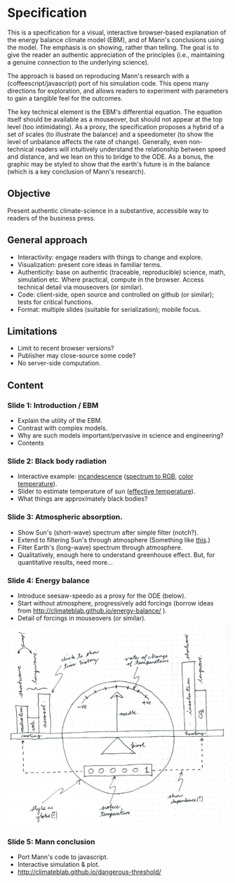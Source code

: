 # Specification

This is a specification for a visual, interactive browser-based
explanation of the energy balance climate model (EBM), and of Mann's
conclusions using the model. The emphasis is on showing, rather than
telling. The goal is to give the reader an authentic appreciation of
the principles (i.e., maintaining a genuine connection to the
underlying science).

The approach is based on reproducing Mann's research with a
(coffeescript/javascript) port of his simulation code. This opens many
directions for exploration, and allows readers to experiment with
parameters to gain a tangible feel for the outcomes.

The key technical element is the EBM's differential equation. The
equation itself should be available as a mouseover, but should not
appear at the top level (too intimidating). As a proxy, the
specification proposes a hybrid of a set of scales (to illustrate the
balance) and a speedometer (to show the level of unbalance affects the
rate of change). Generally, even non-technical readers will
intuitively understand the relationship between speed and distance,
and we lean on this to bridge to the ODE. As a bonus, the graphic may
be styled to show that the earth's future is in the balance (which is
a key conclusion of Mann's research).

## Objective

Present authentic climate-science in a substantive, accessible way to
readers of the business press.

## General approach

* Interactivity: engage readers with things to change and explore.
* Visualization: present core ideas in familiar terms.
* Authenticity: base on authentic (traceable, reproducible) science,
  math, simulation etc. Where practical, compute in the
  browser. Access technical detail via mouseovers (or similar).
* Code: client-side, open source and controlled on github (or
  similar); tests for critical functions.
* Format: multiple slides (suitable for serialization); mobile focus.

## Limitations

* Limit to recent browser versions?
* Publisher may close-source some code?
* No server-side computation.

## Content

### Slide 1: Introduction / EBM

* Explain the utility of the EBM.
* Contrast with complex models.
* Why are such models important/pervasive in science and engineering?
* Contents

### Slide 2: Black body radiation

* Interactive example:
  [incandescence](https://en.wikipedia.org/wiki/Incandescence)
  ([spectrum to RGB](http://markkness.net/colorpy/ColorPy.html),
  [color temperature](https://en.wikipedia.org/wiki/Color_temperature)).
* Slider to estimate temperature of sun
  ([effective temperature](https://en.wikipedia.org/wiki/Effective_temperature)).
* What things are approximately black bodies?

### Slide 3: Atmospheric absorption.

* Show Sun's (short-wave) spectrum after simple filter (notch?).
* Extend to filtering Sun's through atmosphere (Something
  like
  [this](https://commons.wikimedia.org/wiki/File:Atmospheric_Transmission.png).)
* Filter Earth's (long-wave) spectrum through atmosphere.
* Qualitatively, enough here to understand greenhouse effect. But,
  for quantitative results, need more...

### Slide 4: Energy balance

* Introduce seesaw-speedo as a proxy for the ODE (below).
* Start without atmosphere, progressively add forcings (borrow ideas
  from http://climateblab.github.io/energy-balance/ ).
* Detail of forcings in mouseovers (or similar).

![](https://github.com/haulashore/mann-threshold/blob/master/seesaw_speedo.png "Seesaw speedo")

### Slide 5: Mann conclusion

* Port Mann's code to javascript.
* Interactive simulation & plot.
* http://climateblab.github.io/dangerous-threshold/
